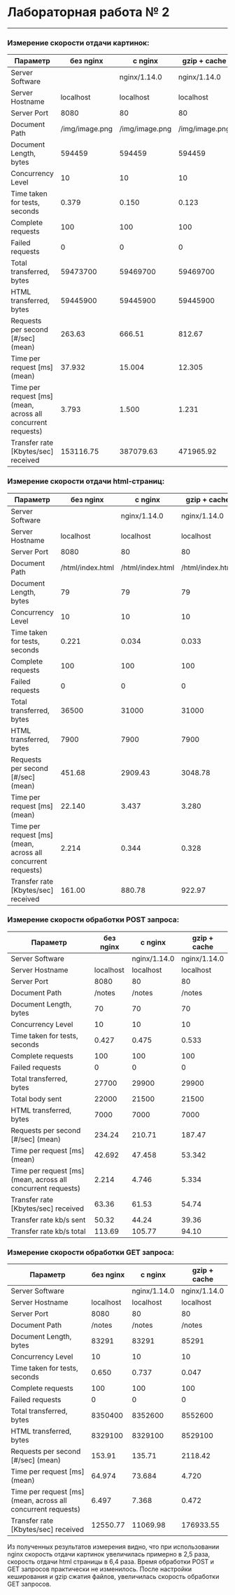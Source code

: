 # Лабораторная работа № 2
***

### Измерение скорости отдачи картинок:

 Параметр | без nginx | c nginx | gzip + cache
-|-----------|-----------|-----------|
Server Software | | nginx/1.14.0 | nginx/1.14.0 
Server Hostname | localhost | localhost | localhost 
Server Port | 8080 | 80 | 80 
Document Path | /img/image.png | /img/image.png | /img/image.png 
Document Length, bytes | 594459 | 594459 | 594459 
Concurrency Level | 10 | 10 | 10 
Time taken for tests, seconds | 0.379 | 0.150 | 0.123 
Complete requests | 100 | 100 | 100
Failed requests | 0 | 0 | 0 |
Total transferred, bytes | 59473700 | 59469700 | 59469700
HTML transferred, bytes | 59445900 | 59445900 | 59445900
Requests per second [#/sec] (mean) | 263.63 | 666.51 | 812.67
Time per request [ms] (mean) | 37.932 | 15.004 | 12.305
Time per request [ms] (mean, across all concurrent requests) | 3.793 | 1.500 | 1.231
Transfer rate [Kbytes/sec] received | 153116.75 | 387079.63 | 471965.92

### Измерение скорости отдачи html-cтраниц:

 Параметр | без nginx | c nginx | gzip + cache
-|-----------|-----------|-----------
Server Software | | nginx/1.14.0 | nginx/1.14.0
Server Hostname | localhost | localhost | localhost
Server Port | 8080 | 80 | 80
Document Path | /html/index.html  | /html/index.html  | /html/index.html
Document Length, bytes | 79 | 79 | 79
Concurrency Level | 10 | 10 | 10 
Time taken for tests, seconds | 0.221 | 0.034 | 0.033
Complete requests | 100 | 100 | 100 
Failed requests | 0 | 0 | 0
Total transferred, bytes | 36500 | 31000 | 31000
HTML transferred, bytes | 7900 | 7900 | 7900
Requests per second [#/sec] (mean) | 451.68 | 2909.43 | 3048.78
Time per request [ms] (mean) | 22.140 | 3.437 | 3.280
Time per request [ms] (mean, across all concurrent requests) | 2.214 | 0.344 | 0.328
Transfer rate [Kbytes/sec] received | 161.00 | 880.78 | 922.97

### Измерение скорости обработки POST запроса:

 Параметр | без nginx | c nginx | gzip + cache
-|-----------|-----------|-----------
Server Software | | nginx/1.14.0 | nginx/1.14.0
Server Hostname | localhost | localhost | localhost
Server Port | 8080 | 80 | 80
Document Path | /notes  | /notes | /notes
Document Length, bytes | 70 | 70 | 70
Concurrency Level | 10 | 10 | 10
Time taken for tests, seconds | 0.427 | 0.475 | 0.533
Complete requests | 100 | 100 | 100
Failed requests | 0 | 0 | 0
Total transferred, bytes | 27700 | 29900 | 29900
Total body sent | 22000 | 21500 | 21500
HTML transferred, bytes | 7000 | 7000 | 7000
Requests per second [#/sec] (mean) | 234.24 | 210.71 | 187.47 
Time per request [ms] (mean) | 42.692 | 47.458 | 53.342
Time per request [ms] (mean, across all concurrent requests) | 2.214 | 4.746 | 5.334
Transfer rate [Kbytes/sec] received | 63.36 | 61.53 | 54.74
Transfer rate kb/s sent  | 50.32  | 44.24 | 39.36
Transfer rate kb/s total | 113.69 | 105.77 | 94.10

### Измерение скорости обработки GET запроса:

 Параметр | без nginx | c nginx | gzip + cache 
-|-----------|-----------|-------------
Server Software | | nginx/1.14.0 | nginx/1.14.0 
Server Hostname | localhost | localhost | localhost
Server Port | 8080 | 80 | 80
Document Path | /notes | /notes | /notes
Document Length, bytes | 83291 | 83291 | 85291
Concurrency Level | 10 | 10 | 10
Time taken for tests, seconds | 0.650 | 0.737 | 0.047
Complete requests | 100 | 100 | 100 
Failed requests | 0 | 0 | 0
Total transferred, bytes | 8350400 | 8352600 | 8552600
HTML transferred, bytes | 8329100 | 8329100 | 8529100
Requests per second [#/sec] (mean) | 153.91 | 135.71 | 2118.42
Time per request [ms] (mean) | 64.974 | 73.684 | 4.720 
Time per request [ms] (mean, across all concurrent requests) | 6.497 | 7.368 | 0.472 
Transfer rate [Kbytes/sec] received | 12550.77 | 11069.98 | 176933.55


Из полученных результатов измерения видно, что при использовании nginx скорость отдачи картинок увеличилась примерно в 2,5 раза, cкорость отдачи html страницы в 6,4 раза. Время обработки POST и GET запросов практически не изменилось. После настройки кеширования и gzip сжатия файлов, увеличилась скорость обработки GET запросов.
 
